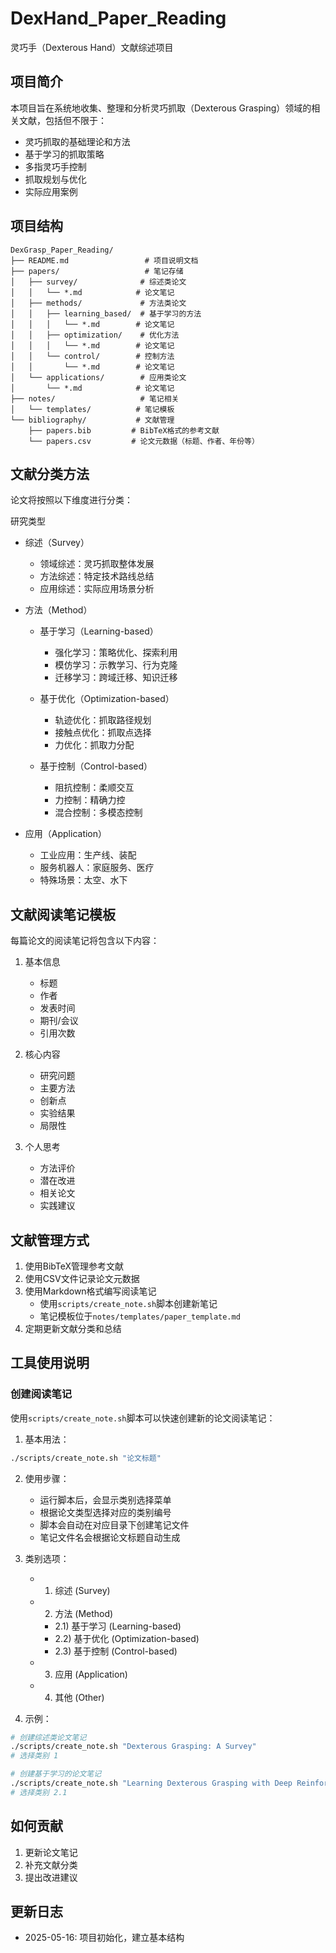 # DexHand_Paper_Reading
灵巧手（Dexterous Hand）文献综述项目

## 项目简介
本项目旨在系统地收集、整理和分析灵巧抓取（Dexterous Grasping）领域的相关文献，包括但不限于：
- 灵巧抓取的基础理论和方法
- 基于学习的抓取策略
- 多指灵巧手控制
- 抓取规划与优化
- 实际应用案例

## 项目结构
```
DexGrasp_Paper_Reading/
├── README.md                 # 项目说明文档
├── papers/                   # 笔记存储
│   ├── survey/              # 综述类论文
│   │   └── *.md            # 论文笔记
│   ├── methods/             # 方法类论文
│   │   ├── learning_based/  # 基于学习的方法
│   │   │   └── *.md        # 论文笔记
│   │   ├── optimization/    # 优化方法
│   │   │   └── *.md        # 论文笔记
│   │   └── control/        # 控制方法
│   │       └── *.md        # 论文笔记
│   └── applications/        # 应用类论文
│       └── *.md            # 论文笔记
├── notes/                   # 笔记相关
│   └── templates/          # 笔记模板
└── bibliography/           # 文献管理
    ├── papers.bib         # BibTeX格式的参考文献
    └── papers.csv         # 论文元数据（标题、作者、年份等）
```

## 文献分类方法
论文将按照以下维度进行分类：

研究类型
   - 综述（Survey）
     * 领域综述：灵巧抓取整体发展
     * 方法综述：特定技术路线总结
     * 应用综述：实际应用场景分析
   
   - 方法（Method）
     * 基于学习（Learning-based）
       - 强化学习：策略优化、探索利用
       - 模仿学习：示教学习、行为克隆
       - 迁移学习：跨域迁移、知识迁移
     
     * 基于优化（Optimization-based）
       - 轨迹优化：抓取路径规划
       - 接触点优化：抓取点选择
       - 力优化：抓取力分配
     
     * 基于控制（Control-based）
       - 阻抗控制：柔顺交互
       - 力控制：精确力控
       - 混合控制：多模态控制
   
   - 应用（Application）
     * 工业应用：生产线、装配
     * 服务机器人：家庭服务、医疗
     * 特殊场景：太空、水下

## 文献阅读笔记模板
每篇论文的阅读笔记将包含以下内容：

1. 基本信息
   - 标题
   - 作者
   - 发表时间
   - 期刊/会议
   - 引用次数

2. 核心内容
   - 研究问题
   - 主要方法
   - 创新点
   - 实验结果
   - 局限性

3. 个人思考
   - 方法评价
   - 潜在改进
   - 相关论文
   - 实践建议

## 文献管理方式
1. 使用BibTeX管理参考文献
2. 使用CSV文件记录论文元数据
3. 使用Markdown格式编写阅读笔记
   - 使用`scripts/create_note.sh`脚本创建新笔记
   - 笔记模板位于`notes/templates/paper_template.md`
4. 定期更新文献分类和总结

## 工具使用说明
### 创建阅读笔记
使用`scripts/create_note.sh`脚本可以快速创建新的论文阅读笔记：

1. 基本用法：
```bash
./scripts/create_note.sh "论文标题"
```

2. 使用步骤：
   - 运行脚本后，会显示类别选择菜单
   - 根据论文类型选择对应的类别编号
   - 脚本会自动在对应目录下创建笔记文件
   - 笔记文件名会根据论文标题自动生成

3. 类别选项：
   - 1) 综述 (Survey)
   - 2) 方法 (Method)
     * 2.1) 基于学习 (Learning-based)
     * 2.2) 基于优化 (Optimization-based)
     * 2.3) 基于控制 (Control-based)
   - 3) 应用 (Application)
   - 4) 其他 (Other)

4. 示例：
```bash
# 创建综述类论文笔记
./scripts/create_note.sh "Dexterous Grasping: A Survey"
# 选择类别 1

# 创建基于学习的论文笔记
./scripts/create_note.sh "Learning Dexterous Grasping with Deep Reinforcement Learning"
# 选择类别 2.1
```

## 如何贡献
1. 更新论文笔记
2. 补充文献分类
3. 提出改进建议

## 更新日志
- 2025-05-16: 项目初始化，建立基本结构

